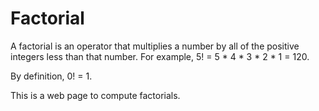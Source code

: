 Factorial
=========
A factorial is an operator that multiplies a number by all of the positive integers less than that number. 
For example, 5! = 5 * 4 * 3 * 2 * 1 = 120.

By definition, 0! = 1.

This is a web page to compute factorials.

